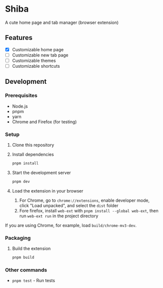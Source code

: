 # Shiba

A cute home page and tab manager (browser extension)

## Features

- [x] Customizable home page
- [ ] Customizable new tab page
- [ ] Customizable themes
- [ ] Customizable shortcuts

## Development

### Prerequisites

- Node.js
- pnpm
- yarn
- Chrome and Firefox (for testing)

### Setup

1. Clone this repository
2. Install dependencies

   ```sh
   pnpm install
   ```

3. Start the development server

   ```sh
   pnpm dev
   ```

4. Load the extension in your browser
   1. For Chrome, go to `chrome://extensions`, enable developer mode, click "Load unpacked", and select the `dist` folder
   2. Fore firefox, install `web-ext` with `pnpm install --global web-ext`, then run `web-ext run` in the project directory

If you are using Chrome, for example, load `build/chrome-mv3-dev`.

### Packaging

1. Build the extension

   ```sh
   pnpm build
   ```

### Other commands

- `pnpm test` - Run tests
